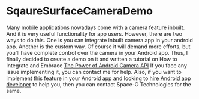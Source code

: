 # SqaureSurfaceCameraDemo

Many mobile applications nowadays come with a camera feature inbuilt. And it is very useful functionality for app users. However, there are two ways to do this. One is you can integrate inbuilt camera app in your android app. Another is the custom way. Of course it will demand more efforts, but you’ll have complete control over the camera in your Android app.
Thus, I finally decided to create a demo on it and written a tutorial on How to Integrate and Embrace [The Power of Android Camera API](https://www.spaceotechnologies.com/integrate-android-camera-api/)
If you face any issue implementing it, you can contact me for help. Also, if you want to implement this feature in your Android app and looking to [hire Android app developer](http://www.spaceotechnologies.com/hire-android-developer/ ) to help you, then you can contact Space-O Technologies for the same.

